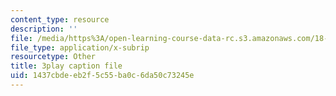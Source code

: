 ```yaml
---
content_type: resource
description: ''
file: /media/https%3A/open-learning-course-data-rc.s3.amazonaws.com/18-02sc-multivariable-calculus-fall-2010/1437cbdeeb2f5c55ba0c6da50c73245e_vnWXYI4UQrs.vtt
file_type: application/x-subrip
resourcetype: Other
title: 3play caption file
uid: 1437cbde-eb2f-5c55-ba0c-6da50c73245e
---
```

